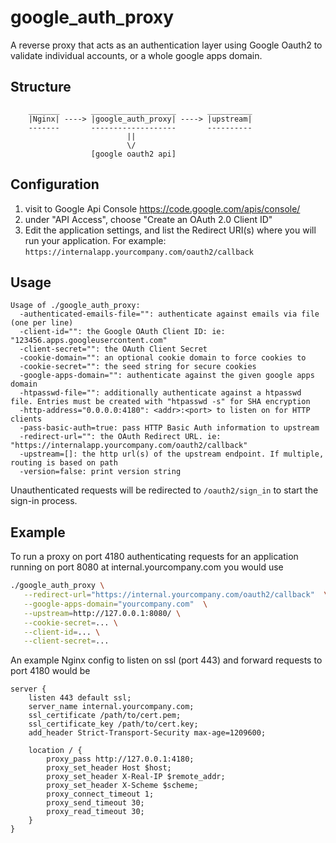 google_auth_proxy
=================

A reverse proxy that acts as an authentication layer using Google Oauth2 to validate 
individual accounts, or a whole google apps domain.


## Structure


```
    _______       ___________________       __________
    |Nginx| ----> |google_auth_proxy| ----> |upstream| 
    -------       -------------------       ----------
                          ||
                          \/
                  [google oauth2 api]

```

## Configuration
    
1) visit to Google Api Console https://code.google.com/apis/console/
2) under "API Access", choose "Create an OAuth 2.0 Client ID"
3) Edit the application settings, and list the Redirect URI(s) where you will run your application. For example: 
`https://internalapp.yourcompany.com/oauth2/callback`

## Usage

```
Usage of ./google_auth_proxy:
  -authenticated-emails-file="": authenticate against emails via file (one per line)
  -client-id="": the Google OAuth Client ID: ie: "123456.apps.googleusercontent.com"
  -client-secret="": the OAuth Client Secret
  -cookie-domain="": an optional cookie domain to force cookies to
  -cookie-secret="": the seed string for secure cookies
  -google-apps-domain="": authenticate against the given google apps domain
  -htpasswd-file="": additionally authenticate against a htpasswd file. Entries must be created with "htpasswd -s" for SHA encryption
  -http-address="0.0.0.0:4180": <addr>:<port> to listen on for HTTP clients
  -pass-basic-auth=true: pass HTTP Basic Auth information to upstream
  -redirect-url="": the OAuth Redirect URL. ie: "https://internalapp.yourcompany.com/oauth2/callback"
  -upstream=[]: the http url(s) of the upstream endpoint. If multiple, routing is based on path
  -version=false: print version string
```

Unauthenticated requests will be redirected to `/oauth2/sign_in` to start the sign-in process.


## Example

To run a proxy on port 4180 authenticating requests for an application running 
on port 8080 at internal.yourcompany.com you would use

```bash
./google_auth_proxy \
   --redirect-url="https://internal.yourcompany.com/oauth2/callback"  \
   --google-apps-domain="yourcompany.com"  \
   --upstream=http://127.0.0.1:8080/ \
   --cookie-secret=... \
   --client-id=... \
   --client-secret=...
```

An example Nginx config to listen on ssl (port 443) and forward requests to port 4180 would be

```
server {
    listen 443 default ssl;
    server_name internal.yourcompany.com;
    ssl_certificate /path/to/cert.pem;
    ssl_certificate_key /path/to/cert.key;
    add_header Strict-Transport-Security max-age=1209600;

    location / {
        proxy_pass http://127.0.0.1:4180;
        proxy_set_header Host $host;
        proxy_set_header X-Real-IP $remote_addr;
        proxy_set_header X-Scheme $scheme;
        proxy_connect_timeout 1;
        proxy_send_timeout 30;
        proxy_read_timeout 30;
    }
}
```
